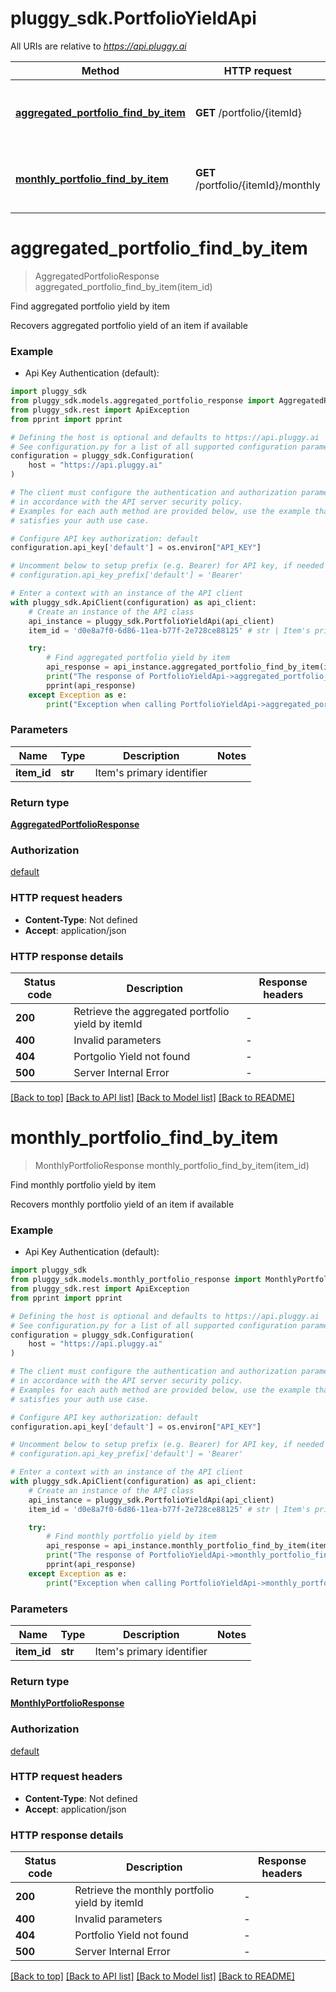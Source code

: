 # pluggy_sdk.PortfolioYieldApi

All URIs are relative to *https://api.pluggy.ai*

Method | HTTP request | Description
------------- | ------------- | -------------
[**aggregated_portfolio_find_by_item**](PortfolioYieldApi.md#aggregated_portfolio_find_by_item) | **GET** /portfolio/{itemId} | Find aggregated portfolio yield by item
[**monthly_portfolio_find_by_item**](PortfolioYieldApi.md#monthly_portfolio_find_by_item) | **GET** /portfolio/{itemId}/monthly | Find monthly portfolio yield by item


# **aggregated_portfolio_find_by_item**
> AggregatedPortfolioResponse aggregated_portfolio_find_by_item(item_id)

Find aggregated portfolio yield by item

Recovers aggregated portfolio yield of an item if available

### Example

* Api Key Authentication (default):

```python
import pluggy_sdk
from pluggy_sdk.models.aggregated_portfolio_response import AggregatedPortfolioResponse
from pluggy_sdk.rest import ApiException
from pprint import pprint

# Defining the host is optional and defaults to https://api.pluggy.ai
# See configuration.py for a list of all supported configuration parameters.
configuration = pluggy_sdk.Configuration(
    host = "https://api.pluggy.ai"
)

# The client must configure the authentication and authorization parameters
# in accordance with the API server security policy.
# Examples for each auth method are provided below, use the example that
# satisfies your auth use case.

# Configure API key authorization: default
configuration.api_key['default'] = os.environ["API_KEY"]

# Uncomment below to setup prefix (e.g. Bearer) for API key, if needed
# configuration.api_key_prefix['default'] = 'Bearer'

# Enter a context with an instance of the API client
with pluggy_sdk.ApiClient(configuration) as api_client:
    # Create an instance of the API class
    api_instance = pluggy_sdk.PortfolioYieldApi(api_client)
    item_id = 'd0e8a7f0-6d86-11ea-b77f-2e728ce88125' # str | Item's primary identifier

    try:
        # Find aggregated portfolio yield by item
        api_response = api_instance.aggregated_portfolio_find_by_item(item_id)
        print("The response of PortfolioYieldApi->aggregated_portfolio_find_by_item:\n")
        pprint(api_response)
    except Exception as e:
        print("Exception when calling PortfolioYieldApi->aggregated_portfolio_find_by_item: %s\n" % e)
```



### Parameters


Name | Type | Description  | Notes
------------- | ------------- | ------------- | -------------
 **item_id** | **str**| Item&#39;s primary identifier | 

### Return type

[**AggregatedPortfolioResponse**](AggregatedPortfolioResponse.md)

### Authorization

[default](../README.md#default)

### HTTP request headers

 - **Content-Type**: Not defined
 - **Accept**: application/json

### HTTP response details

| Status code | Description | Response headers |
|-------------|-------------|------------------|
**200** | Retrieve the aggregated portfolio yield by itemId |  -  |
**400** | Invalid parameters |  -  |
**404** | Portgolio Yield not found |  -  |
**500** | Server Internal Error |  -  |

[[Back to top]](#) [[Back to API list]](../README.md#documentation-for-api-endpoints) [[Back to Model list]](../README.md#documentation-for-models) [[Back to README]](../README.md)

# **monthly_portfolio_find_by_item**
> MonthlyPortfolioResponse monthly_portfolio_find_by_item(item_id)

Find monthly portfolio yield by item

Recovers monthly portfolio yield of an item if available

### Example

* Api Key Authentication (default):

```python
import pluggy_sdk
from pluggy_sdk.models.monthly_portfolio_response import MonthlyPortfolioResponse
from pluggy_sdk.rest import ApiException
from pprint import pprint

# Defining the host is optional and defaults to https://api.pluggy.ai
# See configuration.py for a list of all supported configuration parameters.
configuration = pluggy_sdk.Configuration(
    host = "https://api.pluggy.ai"
)

# The client must configure the authentication and authorization parameters
# in accordance with the API server security policy.
# Examples for each auth method are provided below, use the example that
# satisfies your auth use case.

# Configure API key authorization: default
configuration.api_key['default'] = os.environ["API_KEY"]

# Uncomment below to setup prefix (e.g. Bearer) for API key, if needed
# configuration.api_key_prefix['default'] = 'Bearer'

# Enter a context with an instance of the API client
with pluggy_sdk.ApiClient(configuration) as api_client:
    # Create an instance of the API class
    api_instance = pluggy_sdk.PortfolioYieldApi(api_client)
    item_id = 'd0e8a7f0-6d86-11ea-b77f-2e728ce88125' # str | Item's primary identifier

    try:
        # Find monthly portfolio yield by item
        api_response = api_instance.monthly_portfolio_find_by_item(item_id)
        print("The response of PortfolioYieldApi->monthly_portfolio_find_by_item:\n")
        pprint(api_response)
    except Exception as e:
        print("Exception when calling PortfolioYieldApi->monthly_portfolio_find_by_item: %s\n" % e)
```



### Parameters


Name | Type | Description  | Notes
------------- | ------------- | ------------- | -------------
 **item_id** | **str**| Item&#39;s primary identifier | 

### Return type

[**MonthlyPortfolioResponse**](MonthlyPortfolioResponse.md)

### Authorization

[default](../README.md#default)

### HTTP request headers

 - **Content-Type**: Not defined
 - **Accept**: application/json

### HTTP response details

| Status code | Description | Response headers |
|-------------|-------------|------------------|
**200** | Retrieve the monthly portfolio yield by itemId |  -  |
**400** | Invalid parameters |  -  |
**404** | Portfolio Yield not found |  -  |
**500** | Server Internal Error |  -  |

[[Back to top]](#) [[Back to API list]](../README.md#documentation-for-api-endpoints) [[Back to Model list]](../README.md#documentation-for-models) [[Back to README]](../README.md)

